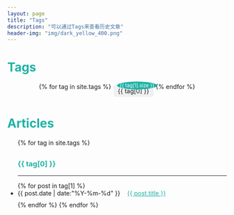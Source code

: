 ```yaml
---
layout: page
title: "Tags"
description: "可以通过Tags来查看历史文章"  
header-img: "img/dark_yellow_400.png"  
---
```


<style>
    .tag-cloud {
        display: flex;
        flex-wrap: wrap;
        justify-content: center;
    }
    .tag-item {
        position: relative;
        margin: 5px;
        padding: 5px 10px;
        background-color: #f0f0f0;
        border-radius: 5px;
        text-decoration: none;
    }
    .tag-count {
        position: absolute;
        top: -8px;
        right: -8px;
        background-color: #1EB2A6;
        color: white;
        border-radius: 50%;
        padding: 2px 6px;
        font-size: 0.8em;
    }
    .listing-seperator {
        margin-top: 30px;
    }
    .listing-item {
        margin-bottom: 10px;
    }
</style>

<h1 style="color:#1EB2A6">Tags</h1>

<div class="tag-cloud">
{% for tag in site.tags %}
    <a href="#{{ tag[0] }}" class="tag-item" title="{{ tag[0] }}" style="font-size: {{ tag[1].size | times: 4 | plus: 80 }}%">
        {{ tag[0] }}
        <span class="tag-count">{{ tag[1].size }}</span>
    </a>
{% endfor %}
</div>

<h1 style="color:#1EB2A6">Articles</h1>

<ul class="listing">
{% for tag in site.tags %}
  <h3 class="listing-seperator" id="{{ tag[0] }}" style="color:#1EB2A6">{{ tag[0] }}</h3>
  <hr>
{% for post in tag[1] %}
  <li class="listing-item">
    <time datetime="{{ post.date | date:"%Y-%m-%d" }}">{{ post.date | date:"%Y-%m-%d" }}</time>
    &nbsp;&nbsp;
    <a href="{{ post.url }}" title="{{ post.title }}" style="color:#1EB2A6">{{ post.title }}</a>
  </li>
{% endfor %}
{% endfor %}
</ul>

<script src="/js/jquery.tagcloud.js" type="text/javascript" charset="utf-8"></script> 
<script language="javascript">
$.fn.tagcloud.defaults = {
    size: {start: 1, end: 1, unit: 'em'},
    color: {start: '#f8e0e6', end: '#ff3333'}
};

$(function () {
    $('#tag_cloud a').tagcloud();
});
</script>
